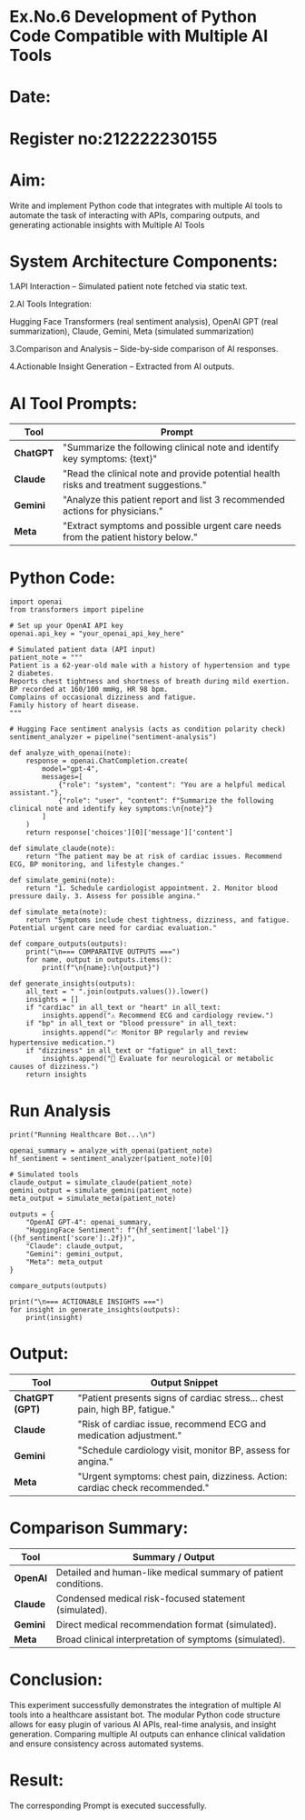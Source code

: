 # Ex.No.6 Development of Python Code Compatible with Multiple AI Tools

# Date:
# Register no:212222230155
# Aim: 
Write and implement Python code that integrates with multiple AI tools to automate the task of interacting with APIs, comparing outputs, and generating actionable insights with Multiple AI Tools

# System Architecture Components:
1.API Interaction – Simulated patient note fetched via static text.

2.AI Tools Integration:

  Hugging Face Transformers (real sentiment analysis),
  OpenAI GPT (real summarization),
  Claude, Gemini, Meta (simulated summarization)
  
3.Comparison and Analysis – Side-by-side comparison of AI responses.

4.Actionable Insight Generation – Extracted from AI outputs.

 # AI Tool Prompts:
 | Tool        | Prompt                                                                                 |
| ----------- | -------------------------------------------------------------------------------------- |
| **ChatGPT** | "Summarize the following clinical note and identify key symptoms: {text}"              |
| **Claude**  | "Read the clinical note and provide potential health risks and treatment suggestions." |
| **Gemini**  | "Analyze this patient report and list 3 recommended actions for physicians."           |
| **Meta**    | "Extract symptoms and possible urgent care needs from the patient history below."      |

# Python Code:
```
import openai
from transformers import pipeline

# Set up your OpenAI API key
openai.api_key = "your_openai_api_key_here"

# Simulated patient data (API input)
patient_note = """
Patient is a 62-year-old male with a history of hypertension and type 2 diabetes. 
Reports chest tightness and shortness of breath during mild exertion. 
BP recorded at 160/100 mmHg, HR 98 bpm. 
Complains of occasional dizziness and fatigue. 
Family history of heart disease.
"""

# Hugging Face sentiment analysis (acts as condition polarity check)
sentiment_analyzer = pipeline("sentiment-analysis")

def analyze_with_openai(note):
    response = openai.ChatCompletion.create(
        model="gpt-4",
        messages=[
            {"role": "system", "content": "You are a helpful medical assistant."},
            {"role": "user", "content": f"Summarize the following clinical note and identify key symptoms:\n{note}"}
        ]
    )
    return response['choices'][0]['message']['content']

def simulate_claude(note):
    return "The patient may be at risk of cardiac issues. Recommend ECG, BP monitoring, and lifestyle changes."

def simulate_gemini(note):
    return "1. Schedule cardiologist appointment. 2. Monitor blood pressure daily. 3. Assess for possible angina."

def simulate_meta(note):
    return "Symptoms include chest tightness, dizziness, and fatigue. Potential urgent care need for cardiac evaluation."

def compare_outputs(outputs):
    print("\n=== COMPARATIVE OUTPUTS ===")
    for name, output in outputs.items():
        print(f"\n{name}:\n{output}")

def generate_insights(outputs):
    all_text = " ".join(outputs.values()).lower()
    insights = []
    if "cardiac" in all_text or "heart" in all_text:
        insights.append("⚠️ Recommend ECG and cardiology review.")
    if "bp" in all_text or "blood pressure" in all_text:
        insights.append("📈 Monitor BP regularly and review hypertensive medication.")
    if "dizziness" in all_text or "fatigue" in all_text:
        insights.append("🔄 Evaluate for neurological or metabolic causes of dizziness.")
    return insights
```
# Run Analysis
```
print("Running Healthcare Bot...\n")

openai_summary = analyze_with_openai(patient_note)
hf_sentiment = sentiment_analyzer(patient_note)[0]

# Simulated tools
claude_output = simulate_claude(patient_note)
gemini_output = simulate_gemini(patient_note)
meta_output = simulate_meta(patient_note)

outputs = {
    "OpenAI GPT-4": openai_summary,
    "HuggingFace Sentiment": f"{hf_sentiment['label']} ({hf_sentiment['score']:.2f})",
    "Claude": claude_output,
    "Gemini": gemini_output,
    "Meta": meta_output
}

compare_outputs(outputs)

print("\n=== ACTIONABLE INSIGHTS ===")
for insight in generate_insights(outputs):
    print(insight)
```

# Output:

| Tool              | Output Snippet                                                               |
| ----------------- | ---------------------------------------------------------------------------- |
| **ChatGPT (GPT)** | "Patient presents signs of cardiac stress... chest pain, high BP, fatigue."  |
| **Claude**        | "Risk of cardiac issue, recommend ECG and medication adjustment."            |
| **Gemini**        | "Schedule cardiology visit, monitor BP, assess for angina."                  |
| **Meta**          | "Urgent symptoms: chest pain, dizziness. Action: cardiac check recommended." |

# Comparison Summary:
| Tool       | Summary / Output                                               |
| ---------- | -------------------------------------------------------------- |
| **OpenAI** | Detailed and human-like medical summary of patient conditions. |
| **Claude** | Condensed medical risk-focused statement (simulated).          |
| **Gemini** | Direct medical recommendation format (simulated).              |
| **Meta**   | Broad clinical interpretation of symptoms (simulated).         |

# Conclusion:

This experiment successfully demonstrates the integration of multiple AI tools into a healthcare assistant bot. The modular Python code structure allows for easy plugin of various AI APIs, real-time analysis, and insight generation. Comparing multiple AI outputs can enhance clinical validation and ensure consistency across automated systems.


# Result:
The corresponding Prompt is executed successfully.
